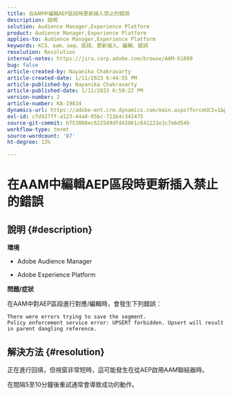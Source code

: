 ```yaml
---
title: 在AAM中編輯AEP區段時更新插入禁止的錯誤
description: 說明
solution: Audience Manager,Experience Platform
product: Audience Manager,Experience Platform
applies-to: Audience Manager,Experience Platform
keywords: KCS、aam、aep、區段、更新插入、編輯、錯誤
resolution: Resolution
internal-notes: https://jira.corp.adobe.com/browse/AAM-61009
bug: false
article-created-by: Nayanika Chakravarty
article-created-date: 1/11/2023 6:44:55 PM
article-published-by: Nayanika Chakravarty
article-published-date: 1/11/2023 6:59:22 PM
version-number: 2
article-number: KA-19834
dynamics-url: https://adobe-ent.crm.dynamics.com/main.aspx?forceUCI=1&pagetype=entityrecord&etn=knowledgearticle&id=de13e505-e091-ed11-aad1-6045bd006e5a
exl-id: cfd927ff-a123-44a0-95bc-711b4c341475
source-git-commit: b753008ec622549dfd43861c641221e1c7e6d54b
workflow-type: tm+mt
source-wordcount: '87'
ht-degree: 13%

---
```


# 在AAM中編輯AEP區段時更新插入禁止的錯誤

## 說明 {#description}


<b>環境</b>

- Adobe Audience Manager

- Adobe Experience Platform

<b>問題/症狀</b>

在AAM中對AEP區段進行對應/編輯時，會發生下列錯誤：


```
There were errors trying to save the segment.
Policy enforcement service error: UPSERT forbidden. Upsert will result in parent dangling reference.
```



## 解決方法 {#resolution}


正在進行回填，但視窗非常短時，這可能發生在從AEP啟用AAM聯結器時。

在間隔5至10分鐘後重試通常會導致成功的動作。
